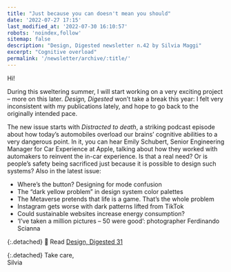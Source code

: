 ```yaml
---
title: "Just because you can doesn't mean you should"
date: '2022-07-27 17:15'
last_modified_at: '2022-07-30 16:10:57'
robots: 'noindex,follow'
sitemap: false
description: "Design, Digested newsletter n.42 by Silvia Maggi"
excerpt: "Cognitive overload"
permalink: '/newsletter/archive/:title/'
---
```

Hi!

During this sweltering summer, I will start working on a very exciting project – more on this later. _Design, Digested_ won’t take a break this year: I felt very inconsistent with my publications lately, and hope to go back to the originally intended pace.

The new issue starts with _Distracted to death_, a striking podcast episode about how today’s automobiles overload our brains’ cognitive abilities to a very dangerous point. In it, you can hear Emily Schubert, Senior Engineering Manager for Car Experience at Apple, talking about how they worked with automakers to reinvent the in-car experience. Is that a real need? Or is people’s safety being sacrificed just because it is possible to design such systems? Also in the latest issue:

- Where’s the button? Designing for mode confusion
- The “dark yellow problem” in design system color palettes
- The Metaverse pretends that life is a game. That’s the whole problem
- Instagram gets worse with dark patterns lifted from TikTok
- Could sustainable websites increase energy consumption?
- ‘I’ve taken a million pictures – 50 were good’: photographer Ferdinando Scianna

{:.detached}
🔗 Read [Design, Digested 31](https://silviamaggidesign.com/design-digested/design-digested-31/)

{:.detached}
Take care,  
Silvia